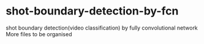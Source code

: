# shot-boundary-detection-by-fcn
shot boundary detection(video classification) by fully convolutional network
More files to be organised
